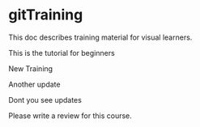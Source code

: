 # gitTraining
This doc describes training material for visual learners.

This is the tutorial for beginners

New Training

Another update

Dont you see updates


Please write a review for this course.